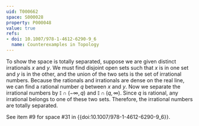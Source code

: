 ```yaml
---
uid: T000662
space: S000028
property: P000048
value: true
refs:
- doi: 10.1007/978-1-4612-6290-9_6
  name: Counterexamples in Topology
---
```


To show the space is totally separated, suppose we are given distinct irrationals $x$ and $y$.  We must find disjoint open sets such that $x$ is in one set and $y$ is in the other, and the union of the two sets is the set of irrational numbers.    Because the rationals and irrationals are dense on the real line, we can find a rational number $q$ between $x$ and $y$.  Now we separate the irrational numbers by $\mathbb{I} \cap ( - \infty , q)$ and $\mathbb{I} \cap (q , \infty)$. Since $q$ is rational, any irrational belongs to one of these two sets. Therefore, the irrational numbers are totally separated.

See item #9 for space #31 in {{doi:10.1007/978-1-4612-6290-9_6}}.
